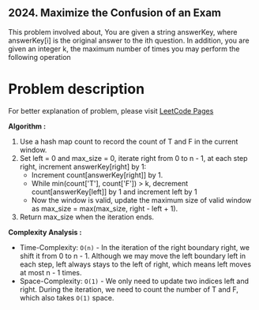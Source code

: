 ## 2024. Maximize the Confusion of an Exam

This problem involved about, You are given a string answerKey, where answerKey[i] is the original answer to the ith question. In addition, you are given an integer k, the maximum number of times you may perform the following operation

# Problem description

For better explanation of problem, please visit [LeetCode Pages](https://leetcode.com/problems/maximize-the-confusion-of-an-exam/description/)

**Algorithm :**<br/>

1. Use a hash map count to record the count of T and F in the current window.
2. Set left = 0 and max_size = 0, iterate right from 0 to n - 1, at each step right, increment answerKey[right] by 1:
    - Increment count[answerKey[right]] by 1.
    - While min(count['T'], count['F']) > k, decrement count[answerKey[left]] by 1 and increment left by 1
    - Now the window is valid, update the maximum size of valid window as max_size = max(max_size, right - left + 1).
3. Return max_size when the iteration ends.

**Complexity Analysis :**<br/>

-   Time-Complexity: `O(n)` - In the iteration of the right boundary right, we shift it from 0 to n - 1. Although we may move the left boundary left in each step, left always stays to the left of right, which means left moves at most n - 1 times.
-   Space-Complexity: `O(1)` - We only need to update two indices left and right. During the iteration, we need to count the number of T and F, which also takes `O(1)` space.
